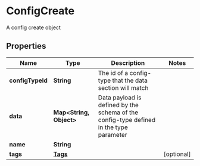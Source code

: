 

# ConfigCreate

A config create object

## Properties

| Name | Type | Description | Notes |
|------------ | ------------- | ------------- | -------------|
|**configTypeId** | **String** | The id of a config-type that the data section will match |  |
|**data** | **Map&lt;String, Object&gt;** | Data payload is defined by the schema of the config-type defined in the type parameter |  |
|**name** | **String** |  |  |
|**tags** | [**Tags**](Tags.md) |  |  [optional] |



